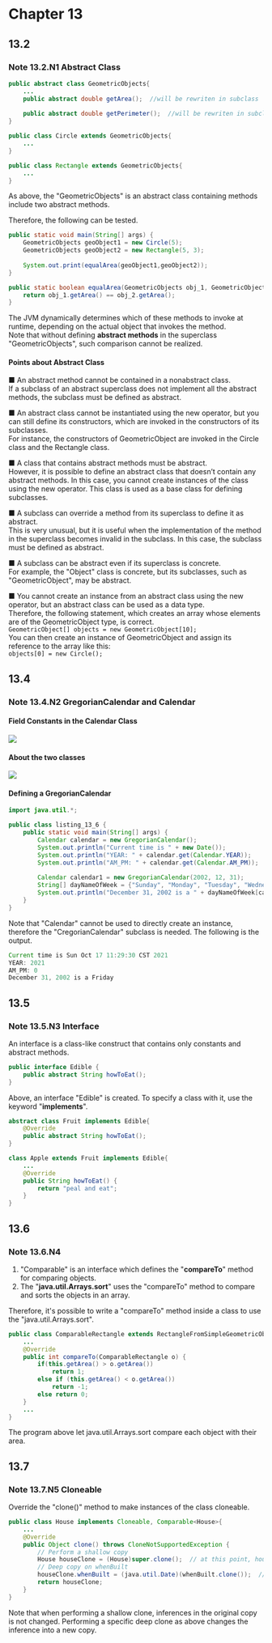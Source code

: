 # Chapter 13
## 13.2
### Note 13.2.N1 Abstract Class
```java
public abstract class GeometricObjects{
	...
	public abstract double getArea();  //will be rewriten in subclass
	
	public abstract double getPerimeter();  //will be rewriten in subclass
}

public class Circle extends GeometricObjects{
	...
}

public class Rectangle extends GeometricObjects{
	...
}
```
As above, the "GeometricObjects" is an abstract class containing methods include two abstract methods.  
  
Therefore, the following can be tested.  
```java
public static void main(String[] args) {
	GeometricObjects geoObject1 = new Circle(5);
	GeometricObjects geoObject2 = new Rectangle(5, 3);
	
	System.out.print(equalArea(geoObject1,geoObject2));
}

public static boolean equalArea(GeometricObjects obj_1, GeometricObjects obj_2) {
	return obj_1.getArea() == obj_2.getArea();
}
```
The JVM dynamically determines which of these methods to invoke at runtime, depending on the actual object that invokes the method.  
Note that without defining **abstract methods** in the superclass "GeometricObjects", such comparison cannot be realized.  
  
  
#### Points about Abstract Class  
■ An abstract method cannot be contained in a nonabstract class.  
  If a subclass of an abstract superclass does not implement all the abstract methods, the subclass must be defined as abstract.  
  
■ An abstract class cannot be instantiated using the new operator, but you can still define its constructors, which are invoked in the constructors of its subclasses.  
  For instance, the constructors of GeometricObject are invoked in the Circle class and the Rectangle class.  
  
■ A class that contains abstract methods must be abstract.  
  However, it is possible to define an abstract class that doesn’t contain any abstract methods. In this case, you cannot create instances of the class using the new operator. This class is used as a base class for defining subclasses.  
  
■ A subclass can override a method from its superclass to define it as abstract.  
  This is very unusual, but it is useful when the implementation of the method in the superclass becomes invalid in the subclass. In this case, the subclass must be defined as abstract.  
  
■ A subclass can be abstract even if its superclass is concrete.  
For example, the "Object" class is concrete, but its subclasses, such as "GeometricObject", may be abstract.  
  
■ You cannot create an instance from an abstract class using the new operator, but an abstract class can be used as a data type.  
  Therefore, the following statement, which creates an array whose elements are of the GeometricObject type, is correct.  
``
GeometricObject[] objects = new GeometricObject[10];
``  
You can then create an instance of GeometricObject and assign its reference to the array like this:  
``
objects[0] = new Circle();
``  
  
## 13.4
### Note 13.4.N2 GregorianCalendar and Calendar
#### Field Constants in the Calendar Class
![](https://github.com/difficulttopickaname/i_guess_this_is_it/blob/java_beginner/Intro_to_Java_Programming_10th/Pictures/jl_c13_4_calendar.png)  
  
#### About the two classes
![](https://github.com/difficulttopickaname/i_guess_this_is_it/blob/java_beginner/Intro_to_Java_Programming_10th/Pictures/jl_c13_4_gregorian_calendar.png)  

#### Defining a GregorianCalendar
```java
import java.util.*;

public class listing_13_6 {
	public static void main(String[] args) {
		Calendar calendar = new GregorianCalendar();
		System.out.println("Current time is " + new Date());
		System.out.println("YEAR: " + calendar.get(Calendar.YEAR));
		System.out.println("AM_PM: " + calendar.get(Calendar.AM_PM));
		
		Calendar calendar1 = new GregorianCalendar(2002, 12, 31);
		String[] dayNameOfWeek = {"Sunday", "Monday", "Tuesday", "Wednesday", "Thursday", "Friday", "Saturday"};
		System.out.println("December 31, 2002 is a " + dayNameOfWeek[calendar1.get(Calendar.DAY_OF_WEEK) - 1]);
	}
}
```
Note that "Calendar" cannot be used to directly create an instance, therefore the "CregorianCalendar" subclass is needed. The following is the output.  
```java
Current time is Sun Oct 17 11:29:30 CST 2021
YEAR: 2021
AM_PM: 0
December 31, 2002 is a Friday
```
  
## 13.5
### Note 13.5.N3 Interface
An interface is a class-like construct that contains only constants and abstract methods.
```java
public interface Edible {
	public abstract String howToEat();
}
```
Above, an interface "Edible" is created. To specify a class with it, use the keyword "**implements**".
```java
abstract class Fruit implements Edible{
	@Override
	public abstract String howToEat();
}

class Apple extends Fruit implements Edible{
	...
	@Override
	public String howToEat() {
		return "peal and eat";
	}
}
```
  
## 13.6
### Note 13.6.N4
1. "Comparable" is an interface which defines the "**compareTo**" method for comparing objects.  
2. The "**java.util.Arrays.sort**" uses the "compareTo" method to compare and sorts the objects in an array.  
  
Therefore, it's possible to write a "compareTo" method inside a class to use the "java.util.Arrays.sort".  
```java
public class ComparableRectangle extends RectangleFromSimpleGeometricObject implements Comparable<ComparableRectangle>{
	...
	@Override
	public int compareTo(ComparableRectangle o) {
		if(this.getArea() > o.getArea()) 
			return 1;
		else if (this.getArea() < o.getArea())
			return -1;
		else return 0;
	}
	...
}
```
The program above let java.util.Arrays.sort compare each object with their area.  
  
## 13.7
### Note 13.7.N5 Cloneable
Override the "clone()" method to make instances of the class cloneable.  
```java
public class House implements Cloneable, Comparable<House>{
	...
	@Override
	public Object clone() throws CloneNotSupportedException {
		// Perform a shallow copy
		House houseClone = (House)super.clone();  // at this point, houseClone.whenBuilt == this.whenBuilt is true, although houseClone == this is false
		// Deep copy on whenBuilt
		houseClone.whenBuilt = (java.util.Date)(whenBuilt.clone());  // at this point, houseClone.whenBuilt == this.whenBuilt is false
		return houseClone;
	}
}
```
Note that when performing a shallow clone, inferences in the original copy is not changed. Performing a specific deep clone as above changes the inference into a new copy.  
